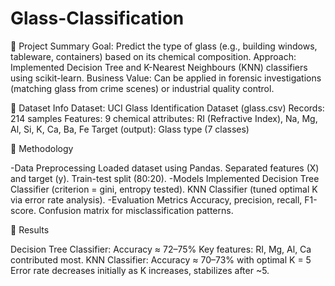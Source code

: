 # Glass-Classification
🔹 Project Summary
Goal: Predict the type of glass (e.g., building windows, tableware, containers) based on its chemical composition.
Approach: Implemented Decision Tree and K-Nearest Neighbours (KNN) classifiers using scikit-learn.
Business Value: Can be applied in forensic investigations (matching glass from crime scenes) or industrial quality control.

🔹 Dataset Info
Dataset: UCI Glass Identification Dataset (glass.csv)
Records: 214 samples
Features: 9 chemical attributes:
RI (Refractive Index), Na, Mg, Al, Si, K, Ca, Ba, Fe
Target (output): Glass type (7 classes)

🔹 Methodology

-Data Preprocessing
Loaded dataset using Pandas.
Separated features (X) and target (y).
Train-test split (80:20).
-Models Implemented
Decision Tree Classifier (criterion = gini, entropy tested).
KNN Classifier (tuned optimal K via error rate analysis).
-Evaluation Metrics
Accuracy, precision, recall, F1-score.
Confusion matrix for misclassification patterns.

🔹 Results

Decision Tree Classifier:
Accuracy ≈ 72–75%
Key features: RI, Mg, Al, Ca contributed most.
KNN Classifier:
Accuracy ≈ 70–73% with optimal K = 5
Error rate decreases initially as K increases, stabilizes after ~5.



